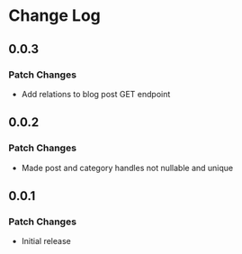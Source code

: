 # Change Log

## 0.0.3

### Patch Changes

- Add relations to blog post GET endpoint

## 0.0.2

### Patch Changes

- Made post and category handles not nullable and unique

## 0.0.1

### Patch Changes

- Initial release
